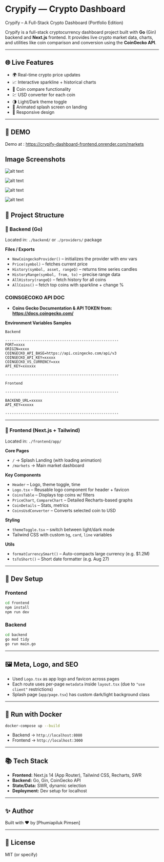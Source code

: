 # Crypify — Crypto Dashboard

Crypify – A Full-Stack Crypto Dashboard (Portfolio Edition)

Crypify is a full-stack cryptocurrency dashboard project built with **Go** (Gin) backend and **Next.js** frontend. It provides live crypto market data, charts, and utilities like coin comparison and conversion using the **CoinGecko API**.

---

## 🌐 Live Features

- 🌍 Real-time crypto price updates
- 📈 Interactive sparkline + historical charts
- 🔄 Coin compare functionality
- 💹 USD converter for each coin
- 🌗 Light/Dark theme toggle
- 🚀 Animated splash screen on landing
- 📱 Responsive design

---

## 🚀 DEMO
Demo at : https://crypify-dashboard-frontend.onrender.com/markets

## Image Screenshots

![alt text](/doc/image.png)

![alt text](/doc/image-7.png)

![alt text](/doc/image-6.png)

![alt text](/doc/image-3.png)

## 📁 Project Structure

### 🔧 Backend (Go)

Located in: `./backend/` or `./providers/` package

**Files / Exports**
- `NewCoingeckoProvider()` – initializes the provider with env vars
- `Price(symbol)` – fetches current price
- `History(symbol, asset, rangeQ)` – returns time series candles
- `HistoryRange(symbol, from, to)` – precise range data
- `AllHistory(rangeQ)` – fetch history for all coins
- `AllCoins()` – fetch top coins with sparkline + change %

### COINSGECOKO API DOC
- **Coins Gecko Documentation & API TOKEN from: https://docs.coingecko.com/**



**Environment Variables Samples**
```
Backend

----------------------------------------------------
PORT=xxxx
ORIGIN=xxxx
COINGECKO_API_BASE=https://api.coingecko.com/api/v3
COINGECKO_API_KEY=xxxxx
COINGECKO_VS_CURRENCY=xxx
API_KEY=xxxxxx

----------------------------------------------------

Frontend

----------------------------------------------------

BACKEND_URL=xxxxx
API_KEY=xxxxx

----------------------------------------------------

```

---



### 🎨 Frontend (Next.js + Tailwind)

Located in: `./frontend/app/`

**Core Pages**
- `/` → Splash Landing (with loading animation)
- `/markets` → Main market dashboard

**Key Components**
- `Header` – Logo, theme toggle, time
- `Logo.tsx` – Reusable logo component for header + favicon
- `CoinsTable` – Displays top coins w/ filters
- `PriceChart`, `CompareChart` – Detailed Recharts-based graphs
- `CoinDetails` – Stats, metrics
- `CoinsUsdConverter` – Converts selected coin to USD

**Styling**
- `themeToggle.tsx` – switch between light/dark mode
- Tailwind CSS with custom `bg`, `card`, `line` variables

**Utils**
- `formatCurrencySmart()` – Auto-compacts large currency (e.g. $1.2M)
- `tsToShort()` – Short date formatter (e.g. Aug 27)

---

## 🔧 Dev Setup

### Frontend

```bash
cd frontend
npm install
npm run dev
```


### Backend

```bash
cd backend
go mod tidy
go run main.go
```

---



## 🖼 Meta, Logo, and SEO

- Used `Logo.tsx` as app logo and favicon across pages
- Each route uses per-page `metadata` inside `layout.tsx` (due to `"use client"` restrictions)
- Splash page (`app/page.tsx`) has custom dark/light background class

---

## 🐳 Run with Docker

```bash
docker-compose up --build
```

- Backend → `http://localhost:8080`
- Frontend → `http://localhost:3000`


---

## 📚 Tech Stack

- **Frontend:** Next.js 14 (App Router), Tailwind CSS, Recharts, SWR
- **Backend:** Go, Gin, CoinGecko API
- **State/Data:** SWR, dynamic selection
- **Deployment:** Dev setup for localhost

---

## ✨ Author

Built with ❤️ by [Phumiapiluk Pimsen]

---

## 📄 License

MIT (or specify)